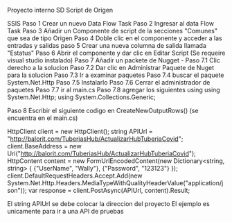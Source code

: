 Proyecto interno SD Script de Origen

SSIS
Paso 1 Crear un nuevo Data Flow Task
Paso 2 Ingresar al data Flow Task 
Paso 3 Añadir un Componente de script de la secciones "Comunes" que sea de tipo Origen
Paso 4 Doble clic en el componente y acceder a las entradas y salidas
paso 5 Crear una nueva columna de salida llamada "Estatus"
Paso 6 Abrir el componente y dar clic en Editar Script
(Se requeire visual studio instalado)
Paso 7 Añadir un packete de Nugget -
    Paso 7.1 Clic derecho a la solucion 
    Paso 7.2 Dar clic en Administrar Paquete de Nuget para la solucion
    Paso 7.3 Ir a examinar paquetes
    Paso 7.4 buscar el paquete System.Net.Http
    Paso 7.5 Instalarlo
    Paso 7.6 Cerrar el administrador de paquetes
    Paso 7.7 ir al main.cs
    Paso 7.8 agregar los siguientes using 
        using System.Net.Http;
        using System.Collections.Generic;

Paso 8 Escribir el siguiente codigo en CreateNewOutputRows() (se encuentra en el main.cs)


HttpClient client = new HttpClient();
string APIUrl = "http://balorit.com/TuberiasHub/ActualizarHubTuberiaCovid";
client.BaseAddress = new Uri("http://balorit.com/TuberiasHub/ActualizarHubTuberiaCovid");
HttpContent content = new FormUrlEncodedContent(new Dictionary<string, string>
{
    {"UserName", "Wally"},
    {"Password", "123123"}
});
client.DefaultRequestHeaders.Accept.Add(new System.Net.Http.Headers.MediaTypeWithQualityHeaderValue("application/json"));
var response = client.PostAsync(APIUrl, content).Result;

El string APIUrl se debe colocar la direccion del proyecto
El ejemplo es unicamente para ir a una API de pruebas
